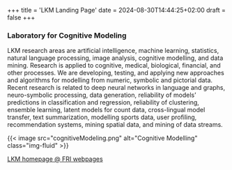 +++
title = 'LKM Landing Page'
date = 2024-08-30T14:44:25+02:00
draft = false
+++

### Laboratory for Cognitive Modeling

LKM research areas are artificial intelligence, machine learning, statistics, natural language processing, image analysis, cognitive modelling, and data mining. Research is applied to cognitive, medical, biological, financial, and other processes. We are developing, testing, and applying new approaches and algorithms for modelling from numeric, symbolic and pictorial data. Recent research is related to deep neural networks in language and graphs, neuro-symbolic processing, data generation, reliability of models’ predictions in classification and regression, reliability of clustering, ensemble learning, latent models for count data, cross-lingual model transfer, text summarization, modelling sports data, user profiling, recommendation systems, mining spatial data, and mining of data streams.

<!-- ![Cognitive Modelling Img](img/cognitiveModeling.png) -->

{{< image src="cognitiveModeling.png" alt="Cognitive Modelling" class="img-fluid"  >}}

[LKM homepage @ FRI webpages](https://fri.uni-lj.si/en/laboratory/lkm)
